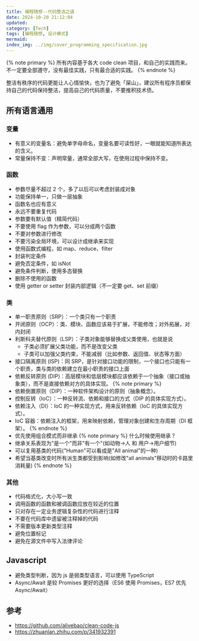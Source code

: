 ```yaml
---
title: 编程随想--代码整洁之道
date: 2024-10-20 21:12:04
updated:
category: [Tech]
tags: [编程随想, 设计模式]
mermaid:
index_img: ../img/cover_programming_specification.jpg
---
```


{% note primary %}
所有内容基于各大 code clean 项目，和自己的实践而来。不一定要全部遵守，没有最佳实践，只有最合适的实践。
{% endnote %}

整洁有秩序的代码更能让人心情愉快，也为了避免「屎山」，建议所有程序员都保持自己的代码保持整洁，提高自己的代码质量，不要推积技术债。

<!-- more -->

## 所有语言通用

### 变量

- 有意义的变量名：避免单字母命名，变量名要可读性好，一眼就能知道所表达的含义。
- 常量保持不变：声明常量，通常全部大写，在使用过程中保持不变。

### 函数

- 参数尽量不超过 2 个，多了以后可以考虑封装成对象
- 功能保持单一，只做一层抽象
- 函数名也应有意义
- 永远不要重复代码
- 参数要有默认值（精简代码）
- 不要使用 flag 作为参数，可以分成两个函数
- 不要对参数进行修改
- 不要污染全局环境，可以设计成继承来实现
- 使用函数式编程，如 map、reduce、filter
- 封装判定条件
- 避免否定条件，如 isNot
- 避免条件判断，使用多态替换
- 删除不使用的函数
- 使用 getter or setter 封装内部逻辑（不一定要 get、set 前缀）

### 类

- 单一职责原则（SRP）：一个类只有一个职责
- 开闭原则（OCP）：类、模块、函数应该易于扩展，不能修改；对外拓展，对内封闭
- 利斯科夫替代原则（LSP）：子类对象能够替换成父类使用，也就是说
  - 子类必须扩展父类功能，而不是改变父类
  - 子类可以加强父类约束，不能减弱（比如参数、返回值、状态等方面）
- 接口隔离原则 (ISP)：同 SRP，是针对接口功能的限制，一个接口也只能有一个职责，类与类的依赖建立在最小职责的接口上面
- 依赖反转原则 (DIP)：高层模块和低层模块都应该依赖于一个抽象（接口或抽象类），而不是直接依赖对方的具体实现。
{% note primary %}
- 依赖倒置原则（DIP）：一种软件架构设计的原则（抽象概念）。
- 控制反转（IoC）：一种反转流、依赖和接口的方式（DIP 的具体实现方式）。
- 依赖注入（DI）：IoC 的一种实现方式，用来反转依赖（IoC 的具体实现方式）。
- IoC 容器：依赖注入的框架，用来映射依赖，管理对象创建和生存周期（DI 框架）。
{% endnote %}
- 优先使用组合模式而非继承
{% note primary %}
什么时候使用继承？
- 继承关系表现为"是一个"而非"有一个"(如动物->人 和 用户->用户细节)
- 可以复用基类的代码("Human"可以看成是"All animal"的一种)
- 希望当基类改变时所有派生类都受到影响(如修改"all animals"移动时的卡路里消耗量)
{% endnote %}

### 其他

- 代码格式化，大小写一致
- 调用函数的函数和被调函数应放在较近的位置
- 只对存在一定业务逻辑复杂性的代码进行注释
- 不要在代码库中遗留被注释掉的代码
- 不需要版本更新类型注释
- 避免位置标记
- 避免在源文件中写入法律评论

## Javascript

- 避免类型判断，因为 js 是弱类型语言，可以使用 TypeScript
- Async/Await 是较 Promises 更好的选择（ES6 使用 Promises，ES7 优先 Async/Await）

## 参考

- https://github.com/alivebao/clean-code-js
- https://zhuanlan.zhihu.com/p/341932391